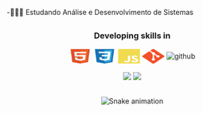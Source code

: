 -‍👨‍💻🚀 Estudando Análise e Desenvolvimento de Sistemas


<h2></h2>


<h3 align="center" color="red">Developing skills in</h3>
<div align="center">
  <img align="center" alt="HTML" height="30" width="45" src="https://raw.githubusercontent.com/devicons/devicon/master/icons/html5/html5-original.svg">
  <img align="center" alt="CSS" height="30" width="45" src="https://raw.githubusercontent.com/devicons/devicon/master/icons/css3/css3-original.svg">
  <img align="center" alt="Js" height="30" width="45" src="https://raw.githubusercontent.com/devicons/devicon/master/icons/javascript/javascript-plain.svg">
  <img align="center" alt="git" height="30" width="45" src="https://raw.githubusercontent.com/devicons/devicon/master/icons/git/git-original.svg">
  <img align="center" alt="github" height="30" width="45" src="https://raw.githubusercontent.com/jmnote/z-icons/master/svg/github.svg">
</div> <br>


<div align="center">
  <a href="https://www.linkedin.com/in/wendeloliveiradev/" target="_blank"><img src="https://img.shields.io/badge/-LinkedIn-%230077B5?style=for-the-badge&logo=linkedin&logoColor=white" target="_blank"></a>
  <a href="mailto:delldev7@gmail.com"><img src="https://img.shields.io/badge/-Gmail-%23333?style=for-the-badge&logo=gmail&logoColor=white" target="_blank"></a>
 </div>
 <br>
<div align="center">
  
  ![Snake animation](https://github.com/danielbped/danielbped/blob/output/github-contribution-grid-snake.svg)
  
</div>
